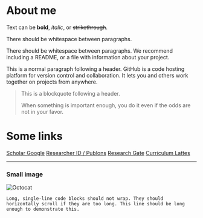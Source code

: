 # About me

Text can be **bold**, _italic_, or ~~strikethrough~~.

There should be whitespace between paragraphs.

There should be whitespace between paragraphs. We recommend including a README, or a file with information about your project.

This is a normal paragraph following a header. GitHub is a code hosting platform for version control and collaboration. It lets you and others work together on projects from anywhere.
> This is a blockquote following a header.
>
> When something is important enough, you do it even if the odds are not in your favor.


# Some links
[Scholar Google](https://scholar.google.com/citations?user=KtS3vY4AAAAJ)
[Researcher ID / Publons](https://publons.com/researcher/K-8608-2017/)
[Research Gate](https://www.researchgate.net/profile/J_Mendonca3)
[Curriculum Lattes](http://lattes.cnpq.br/9634543121104157)

* * *

### Small image

![Octocat](https://github.githubassets.com/images/icons/emoji/octocat.png)

```
Long, single-line code blocks should not wrap. They should horizontally scroll if they are too long. This line should be long enough to demonstrate this.
```
